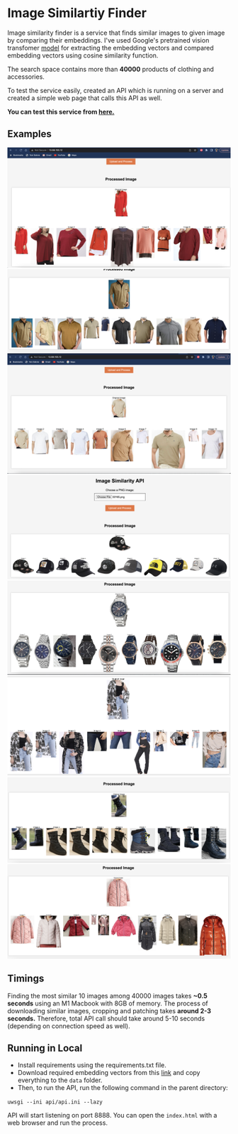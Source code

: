# Image Similartiy Finder

Image similarity finder is a service that finds similar images to given image by comparing their embeddings. I've used Google's pretrained vision transfomer [model](https://huggingface.co/google/vit-base-patch16-224) for extracting the embedding vectors and compared embedding vectors using cosine similarity function.

 The search space contains more than **40000** products of clothing and accessories.

To test the service easily, created an API which is running on a server and created a simple web page that calls this API as well. 

**You can test this service from [here.](http://13.68.155.12/)**

## Examples

![alt text](examples/image1.png)
![alt text](examples/image2.png)
![alt text](examples/image3.png)
![alt text](examples/image4.png)
![alt text](examples/image5.png)
![alt text](examples/image6.png)
![alt text](examples/image8.png)
![alt text](examples/image9.png)

## Timings
Finding the most similar 10 images among 40000 images takes **~0.5 seconds** using an M1 Macbook with 8GB of memory. The process of downloading similar images, cropping and patching takes **around 2-3 seconds.** Therefore, total API call should take around 5-10 seconds (depending on connection speed as well).

## Running in Local
- Install requirements using the requirements.txt file. 
- Download required embedding vectors from this [link](https://drive.google.com/drive/folders/1fs3hcvQK36bWu7G88sBub2v1wGjiINfI?usp=sharing) and copy everything to the `data` folder.
- Then, to run the API, run the following command in the parent directory:

```uwsgi --ini api/api.ini --lazy```

API will start listening on port 8888. You can open the `index.html` with a web browser and run the process. 
